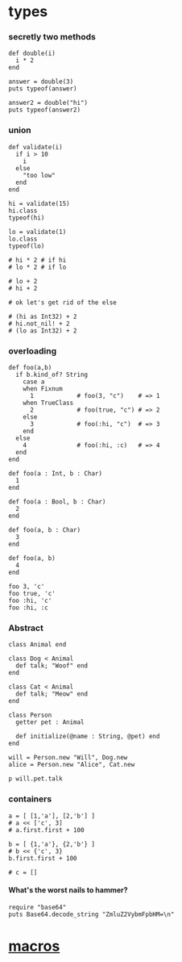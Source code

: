 # types

### secretly two methods
```playground
def double(i)
  i * 2
end

answer = double(3)
puts typeof(answer)

answer2 = double("hi")
puts typeof(answer2)
```

### union
```playground
def validate(i)
  if i > 10
    i
  else
    "too low"
  end
end

hi = validate(15)
hi.class
typeof(hi)

lo = validate(1)
lo.class
typeof(lo)

# hi * 2 # if hi
# lo * 2 # if lo

# lo + 2
# hi + 2

# ok let's get rid of the else

# (hi as Int32) + 2
# hi.not_nil! + 2
# (lo as Int32) + 2
```

### overloading
```
def foo(a,b)
  if b.kind_of? String
    case a
    when Fixnum
      1            # foo(3, "c")    # => 1
    when TrueClass
      2            # foo(true, "c") # => 2
    else
      3            # foo(:hi, "c")  # => 3
    end
  else
    4              # foo(:hi, :c)   # => 4
  end
end
```


```playground
def foo(a : Int, b : Char)
  1
end

def foo(a : Bool, b : Char)
  2
end

def foo(a, b : Char)
  3
end

def foo(a, b)
  4
end

foo 3, 'c'
foo true, 'c'
foo :hi, 'c'
foo :hi, :c
```

### Abstract
```playground
class Animal end

class Dog < Animal
  def talk; "Woof" end
end

class Cat < Animal
  def talk; "Meow" end
end

class Person
  getter pet : Animal

  def initialize(@name : String, @pet) end
end

will = Person.new "Will", Dog.new
alice = Person.new "Alice", Cat.new

p will.pet.talk
```

### containers

```playground
a = [ [1,'a'], [2,'b'] ]
# a << ['c', 3]
# a.first.first + 100

b = [ {1,'a'}, {2,'b'} ]
# b << {'c', 3}
b.first.first + 100

# c = []
```


#### What's the worst nails to hammer?

```playground
require "base64"
puts Base64.decode_string "ZmluZ2VybmFpbHM=\n"
```

# [macros](040_macros)
